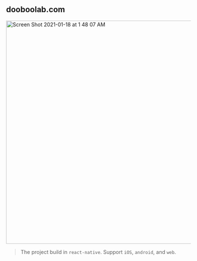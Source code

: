 ## dooboolab.com

<img href="https://dooboolab.com" width="610" alt="Screen Shot 2021-01-18 at 1 48 07 AM" src="https://user-images.githubusercontent.com/27461460/104849835-428ffe00-592f-11eb-91f1-bbc285274bb0.png">

> The project build in `react-native`. Support `iOS`, `android`, and `web`.
